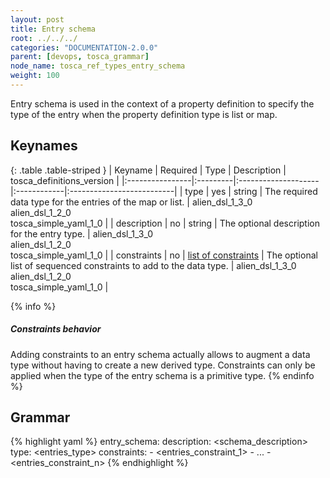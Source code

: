 ```yaml
---
layout: post
title: Entry schema
root: ../../../
categories: "DOCUMENTATION-2.0.0"
parent: [devops, tosca_grammar]
node_name: tosca_ref_types_entry_schema
weight: 100
---
```


Entry schema is used in the context of a property definition to specify the type of the entry when the property definition type is list or map.

## Keynames

{: .table .table-striped }
| Keyname         | Required | Type                | Description | tosca_definitions_version |
|:----------------|:---------|:--------------------|:------------|:--------------------------|
| type            | yes      | string              | The required data type for the entries of the map or list. | alien_dsl_1_3_0<br> alien_dsl_1_2_0<br> tosca_simple_yaml_1_0 |
| description     | no       | string              | The optional description for the entry type. | alien_dsl_1_3_0<br> alien_dsl_1_2_0<br> tosca_simple_yaml_1_0 |
| constraints     | no | [list of constraints](#/documentation/2.0.0/devops_guide/tosca_grammar/constraints.html) | The optional list of sequenced constraints to add to the data type. | alien_dsl_1_3_0<br> alien_dsl_1_2_0<br> tosca_simple_yaml_1_0 |

{% info %}
<h5>Constraints behavior</h5>
Adding constraints to an entry schema actually allows to augment a data type without having to create a new derived type.
Constraints can only be applied when the type of the entry schema is a primitive type.
{% endinfo %}

## Grammar

{% highlight yaml %}
entry_schema:
  description: <schema_description>
  type: <entries_type>
  constraints:
    - <entries_constraint_1>
    - ...
    - <entries_constraint_n>
{% endhighlight %}
